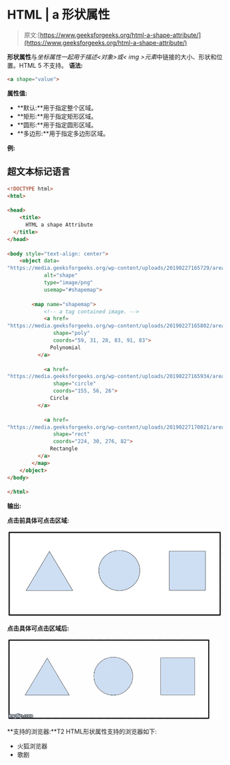 # HTML | a 形状属性

> 原文:[https://www.geeksforgeeks.org/html-a-shape-attribute/](https://www.geeksforgeeks.org/html-a-shape-attribute/)

**形状属性**与*坐标属性一起用于描述<对象>或< img >元素*中链接的大小、形状和位置。HTML 5 不支持。
**语法:**

```html
<a shape="value">
```

**属性值:**

*   **默认:**用于指定整个区域。
*   **矩形:**用于指定矩形区域。
*   **圆形:**用于指定圆形区域。
*   **多边形:**用于指定多边形区域。

**例:**

## 超文本标记语言

```html
<!DOCTYPE html>
<html>

<head>
    <title>
      HTML a shape Attribute
  </title>
</head>

<body style="text-align: center">
    <object data=
"https://media.geeksforgeeks.org/wp-content/uploads/20190227165729/area11.png"
            alt="shape"
            type="image/png"
            usemap="#shapemap">

        <map name="shapemap">
            <!-- a tag contained image. -->
            <a href=
"https://media.geeksforgeeks.org/wp-content/uploads/20190227165802/area2.png"
               shape="poly"
               coords="59, 31, 28, 83, 91, 83">
              Polynomial
          </a>

            <a href=
"https://media.geeksforgeeks.org/wp-content/uploads/20190227165934/area3.png"
               shape="circle"
               coords="155, 56, 26">
              Circle
          </a>

            <a href=
"https://media.geeksforgeeks.org/wp-content/uploads/20190227170021/area4.png"
               shape="rect"
               coords="224, 30, 276, 82">
              Rectangle
          </a>
        </map>
    </object>
</body>

</html>
```

**输出:**

**点击前具体可点击区域:**

![](img/a3b203165e8b29b598811a0482f8953d.png)

**点击具体可点击区域后:**

![](img/98479f6089fb36d60192ca9d9b479332.png)

**支持的浏览器:**T2 HTML<a>形状属性支持的浏览器如下:

*   火狐浏览器
*   歌剧